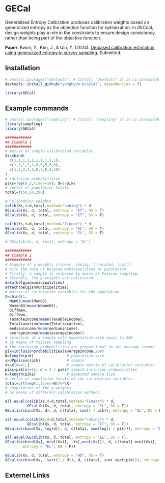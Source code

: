 # GECal

Generalized Entropy Calibration produces calibration weights based on generalized entropy as the objective function for optimization. In GECcal, design weights play a role in the constraints to ensure design consistency, rather than being part of the objective function.

**Paper**: Kwon, Y., Kim, J., & Qiu, Y. (2024). [Debiased calibration estimation using generalized entropy in survey sampling.](https://arxiv.org/abs/2404.01076) Submitted.  
<!--Kwon, Y., & Kim, J. (2023). [Ensemble Fractional Imputation for Incomplete Categorical Data with a Graphical Model.](https://dmlr.ai/assets/accepted-papers/135/CameraReady/DMLR_paper.pdf) *In Workshop on Data-centric Machine Learning Research, International Conference on Machine Learning (ICML).* -->

## Installation

``` r
# install.packages("devtools") # Install "devtools" if it is unavailable.
devtools::install_github("yonghyun-K/GECal", dependencies = T)

library(GECal)
```

## Example commands
``` r
# install.packages("sampling") # Install "sampling" if it is unavailable.
library(sampling)
library(GECal)

############
## Example 1
############
# matrix of sample calibration variables 
Xs=cbind(
  c(1,1,1,1,1,1,1,1,1,1),
  c(1,1,1,1,1,0,0,0,0,0),
  c(1,2,3,4,5,6,7,8,9,10)
)
# inclusion probabilities
piks=rep(0.2,times=10); d=1/piks
# vector of population totals
total=c(50,24,290)

# Calibration weights
calib(Xs,d=d,total,method="raking") * d
GEcalib(Xs, d, total, entropy = "ET", DS = T)
GEcalib(Xs, d, total, entropy = "ET", DS = F)

calib(Xs,d=d,total,method="linear") * d
GEcalib(Xs, d, total, entropy = "SL", DS = T)
GEcalib(Xs, d, total, entropy = "SL", DS = F)

# GEcalib(Xs, d, total, entropy = "EL")

############
## Example 2
############
# Example of g-weights (linear, raking, truncated, logit),
# with the data of Belgian municipalities as population.
# Firstly, a sample is selected by means of Poisson sampling.
# Secondly, the g-weights are calculated.
data(belgianmunicipalities)
attach(belgianmunicipalities)
# matrix of calibration variables for the population
X=cbind(1, 
  Men03/mean(Men03),
  Women03/mean(Women03),
  Diffmen,
  Diffwom,
  TaxableIncome/mean(TaxableIncome),
  Totaltaxation/mean(Totaltaxation),
  medianincome/mean(medianincome),
  averageincome/mean(averageincome))
# selection of a sample with expectation size equal to 200
# by means of Poisson sampling
# the inclusion probabilities are proportional to the average income 
pik=inclusionprobabilities(averageincome,200)
N=length(pik)               # population size
s=UPpoisson(pik)            # sample
Xs=X[s==1,]                 # sample matrix of calibration variables
piks=pik[s==1]; d = 1 / piks# sample inclusion probabilities
n=length(piks)              # expected sample size
# vector of population totals of the calibration variables
total=c(t(rep(1,times=N))%*%X)  
# computation of the g-weights
# by means of different calibration methods

all.equal(calib(Xs,d=d,total,method="linear") * d,
          GEcalib(Xs, d, total, entropy = "SL", DS = T))
GEcalib(cbind(Xs, d), d, c(total, sum(1 / pik)), entropy = "SL", DS = F)

all.equal(calib(Xs,d=d,total,method="raking") * d,
          GEcalib(Xs, d, total, entropy = "ET", DS = T))
GEcalib(cbind(Xs, log(d)), d, c(total, sum(log(1 / pik))), entropy = "ET", DS = F)

all.equal(GEcalib(Xs, d, total, entropy = "EL", DS = T),
GEcalib(cbind(Xs[,-ncol(Xs)], -Xs[,ncol(Xs)]), d, c(total[-ncol(Xs)], -total[ncol(Xs)]), 
        entropy = "EL", DS = F))

GEcalib(Xs, d, total, entropy = "HD", DS = T)
GEcalib(cbind(Xs, -sqrt(1 / d)), d, c(total, sum(-sqrt(pik))), entropy = "HD", DS = F)
```

## Externel Links
<!--
- [CRAN Task View: Missing Data](https://cran.r-project.org/web/views/MissingData.html)

- [FHDI](https://github.com/cran/FHDI)

- [mice](https://github.com/amices/mice)
- https://stefvanbuuren.name/fimd/

- [missForest](https://github.com/stekhoven/missForest)

- [GAIN](https://github.com/jsyoon0823/GAIN)
-->
